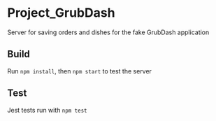 # Project_GrubDash
Server for saving orders and dishes for the fake GrubDash application

## Build
Run `npm install`, then `npm start` to test the server

## Test
Jest tests run with `npm test`

